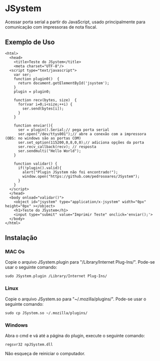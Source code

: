 # JSystem
Acessar porta serial a partir do JavaScript, usado principalmente para comunicação com impressoras de nota fiscal.

## Exemplo de Uso
```
<html>
  <head>
    <title>Teste do JSystem</title>
    <meta charset="UTF-8"/>
  <script type="text/javascript">
    var ser;
    function plugin0()  {
      return document.getElementById('jsystem');
    }
    plugin = plugin0;

    function recv(bytes, size)  {
      for(var i=0;i<size;++i) {
        ser.send(bytes[i]);
      }
    }

    function enviar(){
      ser = plugin().Serial;// pega porta serial
      ser.open("/dev/ttys001");// abre a conexão com a impressora (OBS: no windows são as portas COM)
      ser.set_option(115200,0,8,0,0);// adiciona opções da porta
      ser.recv_callback(recv); // resposta
      ser.sendmulti("Hello World");
    }

    function validar() {
      if(!plugin().valid){
        alert("Plugin JSystem não foi encontrado!");
        window.open("https://github.com/pedrosoares/JSystem");
      }
    }
  </script>
  </head>
  <body onload="validar()">
    <object id="jsystem" type="application/x-jsystem" width="0px" height="0px" ></object>
    <h1>Teste do JSystem</h1>
    <input type="submit" value="Imprimir Teste" onclick='enviar();'>
  </body>
</html>
```

## Instalação

### MAC Os
Copie o arquivo JSystem.plugin para "/Library/Internet Plug-Ins/". Pode-se usar o seguinte comando: 
```
sudo JSystem.plugin /Library/Internet Plug-Ins/
```
### Linux
Copie o arquivo JSystem.so para "~/.mozilla/plugins/". Pode-se usar o seguinte comando:
```
sudo cp JSystem.so ~/.mozilla/plugins/
```

### Windows
Abra o cmd e vá até a página do plugin, execute o seguinte comando:
```
regsvr32 npJSystem.dll
```
Não esqueça de reiniciar o computador.
